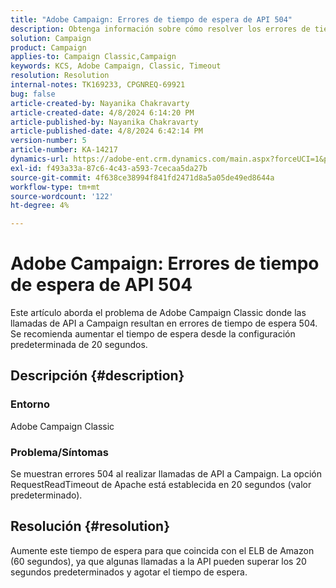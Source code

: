 ```yaml
---
title: "Adobe Campaign: Errores de tiempo de espera de API 504"
description: Obtenga información sobre cómo resolver los errores de tiempo de espera de la API 504. Aumente el tiempo de espera para que coincida con el Amazon ELB (60 segundos).
solution: Campaign
product: Campaign
applies-to: Campaign Classic,Campaign
keywords: KCS, Adobe Campaign, Classic, Timeout
resolution: Resolution
internal-notes: TK169233, CPGNREQ-69921
bug: false
article-created-by: Nayanika Chakravarty
article-created-date: 4/8/2024 6:14:20 PM
article-published-by: Nayanika Chakravarty
article-published-date: 4/8/2024 6:42:14 PM
version-number: 5
article-number: KA-14217
dynamics-url: https://adobe-ent.crm.dynamics.com/main.aspx?forceUCI=1&pagetype=entityrecord&etn=knowledgearticle&id=e03e98cb-d3f5-ee11-a1fe-6045bd006295
exl-id: f493a33a-87c6-4c43-a593-7cecaa5da27b
source-git-commit: 4f638ce38994f841fd2471d8a5a05de49ed8644a
workflow-type: tm+mt
source-wordcount: '122'
ht-degree: 4%

---
```


# Adobe Campaign: Errores de tiempo de espera de API 504


Este artículo aborda el problema de Adobe Campaign Classic donde las llamadas de API a Campaign resultan en errores de tiempo de espera 504. Se recomienda aumentar el tiempo de espera desde la configuración predeterminada de 20 segundos.

## Descripción {#description}


### Entorno

Adobe Campaign Classic

### Problema/Síntomas

Se muestran errores 504 al realizar llamadas de API a Campaign. La opción RequestReadTimeout de Apache está establecida en 20 segundos (valor predeterminado).


## Resolución {#resolution}


Aumente este tiempo de espera para que coincida con el ELB de Amazon (60 segundos), ya que algunas llamadas a la API pueden superar los 20 segundos predeterminados y agotar el tiempo de espera.
